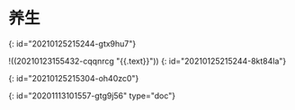 # 养生
{: id="20210125215244-gtx9hu7"}

!((20210123155432-cqqnrcg "{{.text}}"))
{: id="20210125215244-8kt84la"}

{: id="20210125215304-oh40zc0"}


{: id="20201113101557-gtg9j56" type="doc"}
